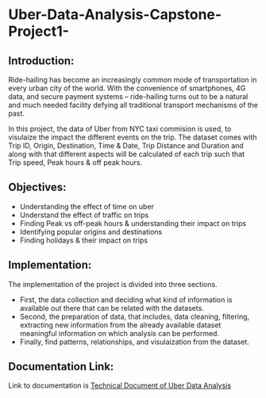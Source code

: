# Uber-Data-Analysis-Capstone-Project1-
## Introduction:
Ride-hailing has become an increasingly common mode of transportation in every urban city of the world. With the convenience of smartphones, 4G data, and secure payment systems – ride-hailing turns out to be a natural and much needed facility defying all traditional transport mechanisms of the past.

In this project, the data of Uber from NYC taxi commision is used, to visulaize the impact the different events on the trip. The dataset comes with Trip ID, Origin, Destination, Time & Date, Trip Distance and Duration and along with that different aspects will be calculated of each trip such that Trip speed, Peak hours & off peak hours.

## Objectives:
- Understanding the effect of time on uber
- Understand the effect of traffic on trips
- Finding Peak vs off-peak hours & understanding their impact on trips
- Identifying popular origins and destinations
- Finding holidays & their impact on trips

## Implementation:
The implementation of the project is divided into three sections.
- First, the data collection and deciding what kind of information is available out there that can be related with the datasets.
- Second, the preparation of data, that includes, data cleaning, filtering, extracting new information from the already available dataset meaningful information on which analysis can be performed.
-  Finally,  find patterns, relationships, and visulaization from the dataset.

## Documentation Link:
 Link to documentation is [Technical Document of Uber Data Analysis](https://docs.google.com/document/d/1vslCfYXfi59PXEHobOO27CuHvy2qhT--CjGglhB3PZc/edit#)
 
 


